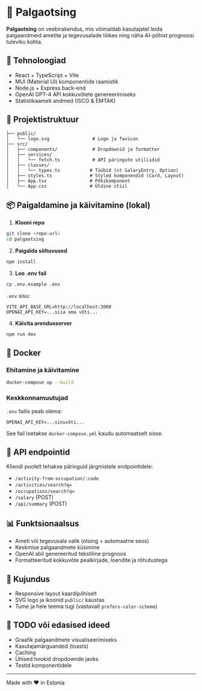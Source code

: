 # 💼 Palgaotsing

**Palgaotsing** on veebirakendus, mis võimaldab kasutajatel leida palgaandmeid ametite ja tegevusalade lõikes ning näha AI-põhist prognoosi tuleviku kohta.

## 🚀 Tehnoloogiad

- React + TypeScript + Vite
- MUI (Material UI) komponentide raamistik
- Node.js + Express back-end
- OpenAI GPT-4 API kokkuvõtete genereerimiseks
- Statistikaameti andmed (ISCO & EMTAK)

## 🧰 Projektistruktuur

```
├── public/
│   └── logo.svg                # Logo ja favicon
├── src/
│   ├── components/             # Dropdownid ja formatter
│   ├── services/
│   │   └── fetch.ts            # API päringute utiliidid
│   ├── classes/
│   │   └── types.ts           # Tüübid (nt SalaryEntry, Option)
│   ├── styles.ts              # Styled komponendid (Card, Layout)
│   ├── App.tsx                # Põhikomponent
│   └── App.css                # Üldine stiil
```

## 📦 Paigaldamine ja käivitamine (lokal)

1. **Klooni repo**
```bash
git clone <repo-url>
cd palgaotsing
```

2. **Paigalda sõltuvused**
```bash
npm install
```

3. **Loo .env fail**
```bash
cp .env.example .env
```

`.env` sisu:
```
VITE_API_BASE_URL=http://localhost:3000
OPENAI_API_KEY=...siia oma võti...
```

4. **Käivita arendusserver**
```bash
npm run dev
```

## 🐳 Docker

### Ehitamine ja käivitamine
```bash
docker-compose up --build
```

### Keskkonnamuutujad
`.env` failis peab olema:
```
OPENAI_API_KEY=...sinuvõti...
```

See fail loetakse `docker-compose.yml` kaudu automaatselt sisse.

## 🔗 API endpointid

Kliendi poolelt tehakse päringuid järgmistele endpointidele:
- `/activity-from-occupation/:code`
- `/activities/search?q=`
- `/occupations/search?q=`
- `/salary` (POST)
- `/api/summary` (POST)

## 📊 Funktsionaalsus

- Ameti või tegevusala valik (otsing + automaatne seos)
- Keskmise palgaandmete küsimine
- OpenAI abil genereeritud tekstiline prognoos
- Formatteeritud kokkuvõte pealkirjade, loendite ja rõhutustega

## 🎨 Kujundus
- Responsive layout kaardipõhiselt
- SVG logo ja ikoonid `public/` kaustas
- Tume ja hele teema tugi (vastavalt `prefers-color-scheme`)

## 📌 TODO või edasised ideed
- Graafik palgaandmete visualiseerimiseks
- Kasutajamärguanded (toasts)
- Caching
- Ühised hookid dropdownde jaoks
- Testid komponentidele

---

Made with ❤️ in Estonia
